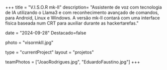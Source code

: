 +++
title = "V.I.S.O.R mk-II"
description= "Assistente de voz com tecnologia de IA utilizando o Llama3 e com reconhecimento avançado de comandos, para Android, Linux e Windows. A versão mk-II contará com uma interface física baseada num CRT para auxiliar durante as hackertarefas." 

date = "2024-09-28" 
Destacado=false 

photo = "visormkII.jpg" 

type = "currentProject" 
layout = "projetos" 

teamPhotos = ["JoaoRodrigues.jpg", "EduardoFaustino.jpg"] 
+++
